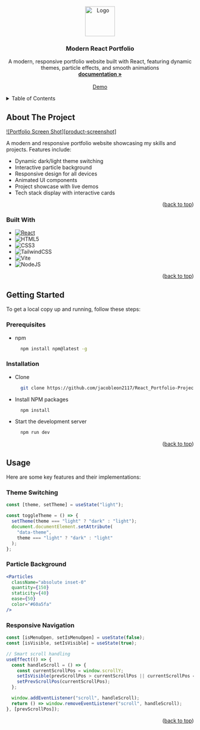 <a id="readme-top"></a>

<br />
<div align="center">
  <a href="https://github.com/jacobleon2117/React_Portfolio-Project">
    <img src="images/logo.png" alt="Logo" width="80" height="80">
  </a>

<h3 align="center">Modern React Portfolio</h3>

  <p align="center">
    A modern, responsive portfolio website built with React, featuring dynamic themes, particle effects, and smooth animations
    <br />
    <a href="https://github.com/jacobleon2117/React_Portfolio-Project"><strong>documentation »</strong></a>
    <br />
    <br />
    <a href="https://github.com/jacobleon2117/React_Portfolio-Project">Demo</a>
  </p>
</div>

<details>
  <summary>Table of Contents</summary>
  <ol>
    <li>
      <a href="#about-the-project">About The Project</a>
      <ul>
        <li><a href="#built-with">Built With</a></li>
      </ul>
    </li>
    <li>
      <a href="#getting-started">Getting Started</a>
      <ul>
        <li><a href="#prerequisites">Prerequisites</a></li>
        <li><a href="#installation">Installation</a></li>
      </ul>
    </li>
    <li><a href="#usage">Usage</a></li>
    <li><a href="#features">Features</a></li>
    <li><a href="#contact">Contact</a></li>
  </ol>
</details>

## About The Project

[![Portfolio Screen Shot][product-screenshot]](https://example.com)

A modern and responsive portfolio website showcasing my skills and projects. Features include:

- Dynamic dark/light theme switching
- Interactive particle background
- Responsive design for all devices
- Animated UI components
- Project showcase with live demos
- Tech stack display with interactive cards

<p align="right">(<a href="#readme-top">back to top</a>)</p>

### Built With

- [![React][React.js]][React-url]
- ![HTML5](https://img.shields.io/badge/html5-%23E34F26.svg?style=for-the-badge&logo=html5&logoColor=white)
- ![CSS3](https://img.shields.io/badge/css3-%231572B6.svg?style=for-the-badge&logo=css3&logoColor=white)
- ![TailwindCSS](https://img.shields.io/badge/tailwindcss-%2338B2AC.svg?style=for-the-badge&logo=tailwind-css&logoColor=white)
- ![Vite](https://img.shields.io/badge/vite-%23646CFF.svg?style=for-the-badge&logo=vite&logoColor=white)
- ![NodeJS](https://img.shields.io/badge/node.js-6DA55F?style=for-the-badge&logo=node.js&logoColor=white)

<p align="right">(<a href="#readme-top">back to top</a>)</p>

## Getting Started

To get a local copy up and running, follow these steps:

### Prerequisites

- npm
  ```sh
    npm install npm@latest -g
  ```

### Installation

- Clone
  ```sh
    git clone https://github.com/jacobleon2117/React_Portfolio-Project.git
  ```
- Install NPM packages
  ```sh
    npm install
  ```
- Start the development server
  ```sh
    npm run dev
  ```

<p align="right">(<a href="#readme-top">back to top</a>)</p>

## Usage

Here are some key features and their implementations:

### Theme Switching

```jsx
const [theme, setTheme] = useState("light");

const toggleTheme = () => {
  setTheme(theme === "light" ? "dark" : "light");
  document.documentElement.setAttribute(
    "data-theme",
    theme === "light" ? "dark" : "light"
  );
};
```

### Particle Background

```jsx
<Particles
  className="absolute inset-0"
  quantity={150}
  staticity={40}
  ease={50}
  color="#60a5fa"
/>
```

### Responsive Navigation

```jsx
const [isMenuOpen, setIsMenuOpen] = useState(false);
const [isVisible, setIsVisible] = useState(true);

// Smart scroll handling
useEffect(() => {
  const handleScroll = () => {
    const currentScrollPos = window.scrollY;
    setIsVisible(prevScrollPos > currentScrollPos || currentScrollPos === 0);
    setPrevScrollPos(currentScrollPos);
  };

  window.addEventListener("scroll", handleScroll);
  return () => window.removeEventListener("scroll", handleScroll);
}, [prevScrollPos]);
```

<p align="right">(<a href="#readme-top">back to top</a>)</p>

<!-- https://www.markdownguide.org/basic-syntax/#reference-style-links -->

[React.js]: https://img.shields.io/badge/React-20232A?style=for-the-badge&logo=react&logoColor=61DAFB
[React-url]: https://reactjs.org/
